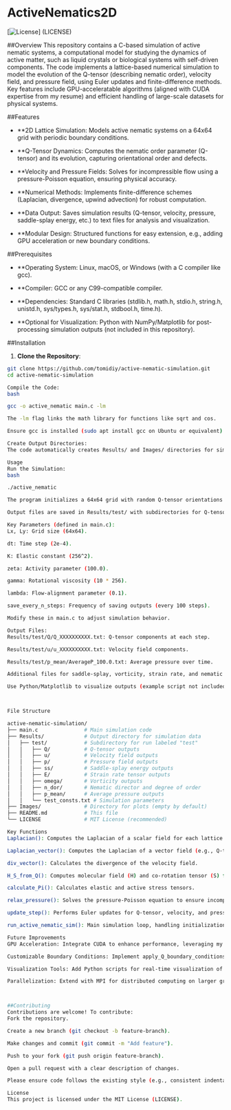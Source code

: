 # ActiveNematics2D
[![License](https://img.shields.io/badge/License-MIT-blue.svg)] (LICENSE)

##Overview
This repository contains a C-based simulation of active nematic systems, a computational model for studying the dynamics of active matter, such as liquid crystals or biological systems with self-driven components. The code implements a lattice-based numerical simulation to model the evolution of the Q-tensor (describing nematic order), velocity field, and pressure field, using Euler updates and finite-difference methods. Key features include GPU-acceleratable algorithms (aligned with CUDA expertise from my resume) and efficient handling of large-scale datasets for physical systems.

##Features
- **2D Lattice Simulation: Models active nematic systems on a 64x64 grid with periodic boundary conditions.

- **Q-Tensor Dynamics: Computes the nematic order parameter (Q-tensor) and its evolution, capturing orientational order and defects.

- **Velocity and Pressure Fields: Solves for incompressible flow using a pressure-Poisson equation, ensuring physical accuracy.

- **Numerical Methods: Implements finite-difference schemes (Laplacian, divergence, upwind advection) for robust computation.

- **Data Output: Saves simulation results (Q-tensor, velocity, pressure, saddle-splay energy, etc.) to text files for analysis and visualization.

- **Modular Design: Structured functions for easy extension, e.g., adding GPU acceleration or new boundary conditions.


##Prerequisites
- **Operating System: Linux, macOS, or Windows (with a C compiler like gcc).

- **Compiler: GCC or any C99-compatible compiler.

- **Dependencies: Standard C libraries (stdlib.h, math.h, stdio.h, string.h, unistd.h, sys/types.h, sys/stat.h, stdbool.h, time.h).

- **Optional for Visualization: Python with NumPy/Matplotlib for post-processing simulation outputs (not included in this repository).

##Installation
1. **Clone the Repository**:
```bash
git clone https://github.com/tomidiy/active-nematic-simulation.git
cd active-nematic-simulation

Compile the Code:
bash

gcc -o active_nematic main.c -lm

The -lm flag links the math library for functions like sqrt and cos.

Ensure gcc is installed (sudo apt install gcc on Ubuntu or equivalent).

Create Output Directories:
The code automatically creates Results/ and Images/ directories for simulation outputs. Ensure write permissions in the working directory.

Usage
Run the Simulation:
bash

./active_nematic

The program initializes a 64x64 grid with random Q-tensor orientations and evolves the system for up to 10^7 steps or until convergence (udiff_thresh or max_t is reached).

Output files are saved in Results/test/ with subdirectories for Q-tensor (Q/), velocity (u/), pressure (p/), saddle-splay (ss/), strain rate (E/), vorticity (omega/), and nematic director (n_dor/).

Key Parameters (defined in main.c):
Lx, Ly: Grid size (64x64).

dt: Time step (2e-4).

K: Elastic constant (256^2).

zeta: Activity parameter (100.0).

gamma: Rotational viscosity (10 * 256).

lambda: Flow-alignment parameter (0.1).

save_every_n_steps: Frequency of saving outputs (every 100 steps).

Modify these in main.c to adjust simulation behavior.

Output Files:
Results/test/Q/Q_XXXXXXXXXX.txt: Q-tensor components at each step.

Results/test/u/u_XXXXXXXXXX.txt: Velocity field components.

Results/test/p_mean/AverageP_100.0.txt: Average pressure over time.

Additional files for saddle-splay, vorticity, strain rate, and nematic director.

Use Python/Matplotlib to visualize outputs (example script not included but can be developed). create_plot.py can be used for visualization.



File Structure

active-nematic-simulation/
├── main.c               # Main simulation code
├── Results/             # Output directory for simulation data
│   ├── test/            # Subdirectory for run labeled "test"
│   │   ├── Q/           # Q-tensor outputs
│   │   ├── u/           # Velocity field outputs
│   │   ├── p/           # Pressure field outputs
│   │   ├── ss/          # Saddle-splay energy outputs
│   │   ├── E/           # Strain rate tensor outputs
│   │   ├── omega/       # Vorticity outputs
│   │   ├── n_dor/       # Nematic director and degree of order
│   │   ├── p_mean/      # Average pressure outputs
│   │   └── test_consts.txt # Simulation parameters
├── Images/              # Directory for plots (empty by default)
├── README.md            # This file
└── LICENSE              # MIT License (recommended)

Key Functions
Laplacian(): Computes the Laplacian of a scalar field for each lattice site.

Laplacian_vector(): Computes the Laplacian of a vector field (e.g., Q-tensor, velocity).

div_vector(): Calculates the divergence of the velocity field.

H_S_from_Q(): Computes molecular field (H) and co-rotation tensor (S) for Q-tensor dynamics.

calculate_Pi(): Calculates elastic and active stress tensors.

relax_pressure(): Solves the pressure-Poisson equation to ensure incompressibility.

update_step(): Performs Euler updates for Q-tensor, velocity, and pressure fields.

run_active_nematic_sim(): Main simulation loop, handling initialization and output.

Future Improvements
GPU Acceleration: Integrate CUDA to enhance performance, leveraging my experience with GPU-accelerated algorithms (10x speedup achieved in a related project).

Customizable Boundary Conditions: Implement apply_Q_boundary_conditions(), apply_u_boundary_conditions(), and apply_p_boundary_conditions() for flexible configurations.

Visualization Tools: Add Python scripts for real-time visualization of defects and flow fields.

Parallelization: Extend with MPI for distributed computing on larger grids.



##Contributing
Contributions are welcome! To contribute:
Fork the repository.

Create a new branch (git checkout -b feature-branch).

Make changes and commit (git commit -m "Add feature").

Push to your fork (git push origin feature-branch).

Open a pull request with a clear description of changes.

Please ensure code follows the existing style (e.g., consistent indentation, clear comments) and includes tests if applicable.

License
This project is licensed under the MIT License (LICENSE).


